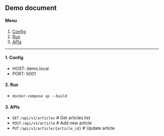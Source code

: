 ## Demo document 

#### Menu
1. [Config](#cfg)
2. [Run](#run)
3. [APIs](#api)

---

#### 1. <a name="cfg">Config</a>
- HOST: demo.local
- PORT: 5001

#### 2. <a name="run">Run</a>
- `docker-compose up --build`

#### 3. <a name="api">APIs</a>
- `GET` `/api/v1/articles` # Get articles list
- `POST` `/api/v1/article` # Add new article
- `PUT` `/api/v1/article/{article_id}` # Update article
